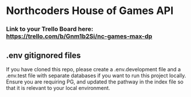 # Northcoders House of Games API

### Link to your Trello Board here: https://trello.com/b/Gnm1b2Si/nc-games-max-dp

## .env gitignored files

If you have cloned this repo, please create a .env.development file and a .env.test file with separate databases if you want to run this project locally. Ensure you are requiring PG, and updated the pathway in the index file so that it is relevant to your local environment. 